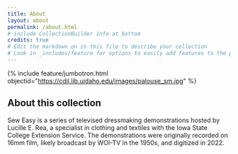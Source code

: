 ```yaml
---
title: About
layout: about
permalink: /about.html
# include CollectionBuilder info at bottom
credits: true
# Edit the markdown on in this file to describe your collection
# Look in _includes/feature for options to easily add features to the page
---
```


{% include feature/jumbotron.html objectid="https://cdil.lib.uidaho.edu/images/palouse_sm.jpg" %} 

## About this collection

Sew Easy is a series of televised dressmaking demonstrations hosted by Lucille E. Rea, a specialist in clothing and textiles with the Iowa State College Extension Service. The demonstrations were originally recorded on 16mm film, likely broadcast by WOI-TV in the 1950s, and digitized in 2022.